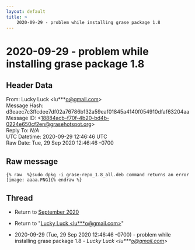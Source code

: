 ```yaml
---
layout: default
title: >
    2020-09-29 - problem while installing grase package 1.8
---
```


# 2020-09-29 - problem while installing grase package 1.8

## Header Data

From: Lucky Luck \<lu***o@gmail.com\><br>
Message Hash: d3eaec7c3ffcdee7df02a76786b132a59eaf01845a4140f054910dfaf63204aa<br>
Message ID: \<18884acb-f70f-4b20-bd4b-0224e650cf2en@grasehotspot.org\><br>
Reply To: _N/A_<br>
UTC Datetime: 2020-09-29 12:46:46 UTC<br>
Raw Date: Tue, 29 Sep 2020 12:46:46 -0700<br>

## Raw message

```
{% raw  %}sudo dpkg -i grase-repo_1.8_all.deb command returns an error  
[image: aaaa.PNG]{% endraw %}
```

## Thread

+ Return to [September 2020](/archive/2020/09)

+ Return to "[Lucky Luck <lu***o<span>@</span>gmail.com>](/authors/lu___o_at_gmail_com)"

+ 2020-09-29 (Tue, 29 Sep 2020 12:46:46 -0700) - problem while installing grase package 1.8 - _Lucky Luck \<lu***o@gmail.com\>_

